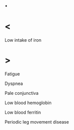 # .

# <

Low intake of iron

# >

Fatigue

Dyspnea

Pale conjunctiva

Low blood hemoglobin

Low blood ferritin

Periodic leg movement disease
